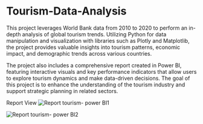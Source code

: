 # Tourism-Data-Analysis

This project leverages World Bank data from 2010 to 2020 to perform an in-depth analysis of global tourism trends. Utilizing Python for data manipulation and visualization with libraries such as Plotly and Matplotlib, the project provides valuable insights into tourism patterns, economic impact, and demographic trends across various countries.

The project also includes a comprehensive report created in Power BI, featuring interactive visuals and key performance indicators that allow users to explore tourism dynamics and make data-driven decisions. The goal of this project is to enhance the understanding of the tourism industry and support strategic planning in related sectors. 

Report View
![Report tourism- power BI1](https://github.com/nidhisb/Tourism-Data-Analysis/assets/79349922/d3b08c6e-1320-4435-a345-f74b00ef2622)

![Report tourism- power BI2](https://github.com/nidhisb/Tourism-Data-Analysis/assets/79349922/c8fff46e-6fd7-4ac1-966d-ae03a7ceb4eb)
